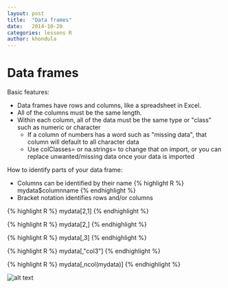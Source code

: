 ```yaml
---
layout: post
title:  "Data frames"
date:   2014-10-20
categories: lessons R
author: khondula
---
```


Data frames
===========

Basic features:
+ Data frames have rows and columns, like a spreadsheet in Excel. 
+ All of the columns must be the same length.
+ Within each column, all of the data must be the same type or "class" such as numeric or character
	- If a column of numbers has a word such as "missing data", that column will default to all character data
	- Use colClasses= or na.strings= to change that on import, or you can replace unwanted/missing data once your data is imported

How to identify parts of your data frame:
+ Columns can be identified by their name
{% highlight R %} 
mydata$columnname
{% endhighlight %}
+ Bracket notation identifies rows and/or columns

{% highlight R %} 
mydata[2,1]
{% endhighlight %}

{% highlight R %} 
mydata[2,]
{% endhighlight %}

{% highlight R %} 
mydata[,3]
{% endhighlight %}

{% highlight R %} 
mydata[,"col3"]
{% endhighlight %}

{% highlight R %} 
mydata[,ncol(mydata)]
{% endhighlight %}





	


![alt text](http://imgs.xkcd.com/comics/the_general_problem.png  )

